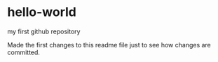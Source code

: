 # hello-world
my first github repository

Made the first changes to this readme file just to see how changes are committed.
